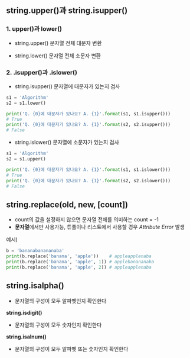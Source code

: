 ## string.upper()과 string.isupper()

### 1. upper()과 lower()
- string.upper()
문자열 전체 대문자 변환

- string.lower()
문자열 전체 소문자 변환

### 2. .isupper()과 .islower()

- string.isupper()
문자열에 대문자가 있는지 검사

```py
s1 = 'Algorithm'
s2 = s1.lower()

print('Q. {0}에 대문자가 있나요? A. {1}'.format(s1, s1.isupper())) 
# True
print('Q. {0}에 대문자가 있나요? A. {1}'.format(s2, s2.isupper())) 
# False
```

- string.islower()
문자열에 소문자가 있는지 검사

```py
s1 = 'Algorithm'
s2 = s1.upper()

print('Q. {0}에 대문자가 있나요? A. {1}'.format(s1, s1.islower())) 
# True
print('Q. {0}에 대문자가 있나요? A. {1}'.format(s2, s2.islower())) 
# False
```

## string.replace(old, new, [count])
- count의 값을 설정하지 않으면 문자열 전체를 의미하는 count = -1
- **문자열**에서만 사용가능, 튜플이나 리스트에서 사용할 경우 *Attribute Error* 발생

예시)

```py
b = 'bananabanananaba'
print(b.replace('banana', 'apple'))    # appleapplenaba
print(b.replace('banana', 'apple', 1)) # applebanananaba
print(b.replace('banana', 'apple', 2)) # appleapplenaba
```


## string.isalpha()
- 문자열의 구성이 모두 알파벳인지 확인한다

**string.isdigit()**
- 문자열의 구성이 모두 숫자인지 확인한다

**string.isalnum()**
- 문자열의 구성이 모두 알파벳 또는 숫자인지 확인한다